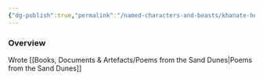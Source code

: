 ```yaml
---
{"dg-publish":true,"permalink":"/named-characters-and-beasts/khanate-hester/","tags":["NPC"],"updated":"2025-01-18T23:46:47.689+00:00"}
---
```



### Overview
Wrote [[Books, Documents & Artefacts/Poems from the Sand Dunes\|Poems from the Sand Dunes]] 
